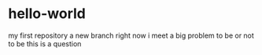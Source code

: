 # hello-world
my first repository
a new branch 
right now i meet a big problem 
to be or not to be 
this is a question
